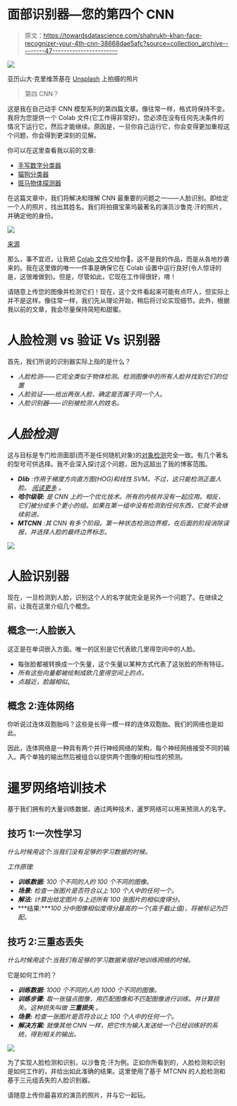 # 面部识别器—您的第四个 CNN

> 原文：<https://towardsdatascience.com/shahrukh-khan-face-recognizer-your-4th-cnn-38668dae5afc?source=collection_archive---------47----------------------->

![](img/102e47bf51f85826fefc8b41038aa533.png)

亚历山大·克里维茨基在 [Unsplash](https://unsplash.com?utm_source=medium&utm_medium=referral) 上拍摄的照片

> 第四 CNN？

这是我在自己动手 CNN 模型系列的第四篇文章。像往常一样，格式将保持不变。我将为您提供一个 Colab 文件(它工作得非常好)，您必须在没有任何先决条件的情况下运行它，然后才能继续。原因是，一旦你自己运行它，你会变得更加重视这个问题，你会得到更深刻的见解。

你可以在这里查看我以前的文章:

*   [手写数字分类器](/handwritten-digit-classifier-your-first-end-to-end-cnn-in-5-minutes-5be3d9c6c4c0)
*   [猫狗分类器](/cats-vs-dogs-your-second-end-to-end-cnn-classifier-in-5-minutes-9adfbde08a09)
*   [斑马物体探测器](/zebra-detector-your-third-end-to-end-cnn-in-5-minutes-3ffea91d5566)

在这篇文章中，我们将解决和理解 CNN 最重要的问题之一——人脸识别。即给定一个人的照片，找出其姓名。我们将拍摄宝莱坞最著名的演员沙鲁克·汗的照片，并确定他的身份。

![](img/f774c6e775b8f69582f7e5f5fc7d4e18.png)

[来源](https://upload.wikimedia.org/wikipedia/commons/6/6e/Shah_Rukh_Khan_graces_the_launch_of_the_new_Santro.jpg)

那么，事不宜迟，让我把 [Colab 文件](https://colab.research.google.com/drive/1Nj4xLhVCtXWP-Fo9eEFMwYAe8K003Ox4?usp=sharing)交给你🚀。这不是我的作品，而是从各地抄袭来的。我在这里做的唯一一件事是确保它在 Colab 设置中运行良好(令人惊讶的是，这很难做到)。但是，尽管如此，它现在工作得很好，唷！

请随意上传您的图像并检测它们！现在，这个文件看起来可能有点吓人，但实际上并不是这样。像往常一样，我们先从理论开始，稍后将讨论实现细节。此外，根据我以前的文章，我会尽量保持简短和甜蜜。

# 人脸检测 vs 验证 Vs 识别器

首先，我们所说的识别器实际上指的是什么？

*   *人脸检测——它完全类似于物体检测。检测图像中的所有人脸并找到它们的位置*
*   *人脸验证——给出两张人脸，确定是否属于同一个人。*
*   *人脸识别器——识别被检测人的姓名。*

# *人脸检测*

这与目标是专门检测面部(而不是任何随机对象)的[对象检测](/zebra-detector-your-third-end-to-end-cnn-in-5-minutes-3ffea91d5566)完全一致。有几个著名的型号可供选择。我不会深入探讨这个问题，因为这超出了我的博客范围。

*   ***Dlib*** *:作用于梯度方向直方图(HOG)和线性 SVM。不过，这只能检测正面人脸。* [*阅读更多*](/cnn-based-face-detector-from-dlib-c3696195e01c) *。*
*   ***哈尔级联:*** *是 CNN 上的一个优化技术。所有的内核并没有一起应用。相反，它们被分成多个更小的组。如果在第一组中没有检测到任何东西，它就不会继续前进。*
*   ***MTCNN*** *:其 CNN 有多个阶段。第一种状态检测边界框，在后面的阶段消除误报，并选择人脸的最终边界标志。*

![](img/b10e606cdd8d2b4854fd91393889ef58.png)

# 人脸识别器

现在，一旦检测到人脸，识别这个人的名字就完全是另外一个问题了。在继续之前，让我在这里介绍几个概念。

## **概念一:人脸嵌入**

这正是在单词嵌入方面。唯一的区别是它代表欧几里得空间中的人脸。

*   每张脸都被转换成一个矢量，这个矢量以某种方式代表了这张脸的所有特征。
*   *所有这些向量都被绘制成欧几里得空间上的点。*
*   *点越近，脸越相似*。

## 概念 2:连体网络

你听说过连体双胞胎吗？这些是长得一模一样的连体双胞胎。我们的网络也是如此。

因此，连体网络是一种具有两个并行神经网络的架构，每个神经网络接受不同的输入。两个单独的输出然后被组合以提供两个图像的相似性的预测。

# 暹罗网络培训技术

基于我们拥有的大量训练数据，通过两种技术，暹罗网络可以用来预测人的名字。

## 技巧 1:一次性学习

*什么时候用这个:当我们没有足够的学习数据的时候。*

*工作原理:*

*   ***训练数据:*** *100 个不同的人的 100 个不同的图像。*
*   ***场景:*** *检查一张图片是否符合以上 100 个人中的任何一个。*
*   ***解法:*** *计算出给定图片与上述所有 100 张图片的相似度得分。*
*   ***结果:****100 分中图像相似度得分最高的一个(高于截止值)，将被标记为匹配。*

## 技巧 2:三重态丢失

*什么时候用这个:当我们有足够的学习数据来很好地训练网络的时候。*

它是如何工作的？

*   ***训练数据:*** *1000 个不同的人的 1000 个不同的图像。*
*   ***训练步骤:*** *取一张锚点图像，用匹配图像和不匹配图像进行训练。并计算损失。这种损失叫做* ***三重损失*** *。*
*   ***场景:*** *检查一张图片是否符合以上 100 个人中的任何一个。*
*   ***解决方案:*** *就像其他 CNN 一样，把它作为输入发送给一个已经训练好的系统，得到相关的输出。*

![](img/958914435544cd5e8f82c584fc8585b5.png)

为了实现人脸检测和识别，以沙鲁克·汗为例。正如你所看到的，人脸检测和识别是如何工作的，并给出如此准确的结果。这里使用了基于 MTCNN 的人脸检测和基于三元组丢失的人脸识别器。

请随意上传你最喜欢的演员的照片，并与它一起玩。
